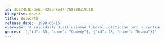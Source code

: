 ```yaml
---
id: 3b374b4b-de6c-425b-8e4f-758988a19b18
blueprint: movie
title: Bulworth
release_date: '1998-05-15'
overview: 'A suicidally disillusioned liberal politician puts a contract out on himself and takes the opportunity to be bluntly honest with his voters by affecting the rhythms and speech of hip-hop music and culture.'
genres: '[{"id": 35, "name": "Comedy"}, {"id": 18, "name": "Drama"}]'
---
```

